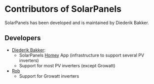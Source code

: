 Contributors of SolarPanels
===========================
SolarPanels has been developed and is maintained by Diederik Bakker.

Developers
----------
* [Diederik Bakker](https://github.com/DiedB/):
   * SolarPanels [Homey](https://www.athom.com/en/) App (infrastructure to support several PV inverters)
   * Support for most PV inverters (except Growatt)
* [Rob](https://github.com/pro-sumer)
   * Support for Growatt inverters
